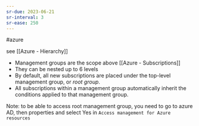 ```yaml
---
sr-due: 2023-06-21
sr-interval: 3
sr-ease: 250
---
```


#azure

see [[Azure - Hierarchy]]

- Management groups are the scope above [[Azure - Subscriptions]]
- They can be nested up to 6 levels
- By default, all new subscriptions are placed under the top-level management group, or _root group_.
- All subscriptions within a management group automatically inherit the conditions applied to that management group.

Note: to be able to access root management group, you need to go to azure AD, then properties and select Yes in `Access management for Azure resources`
